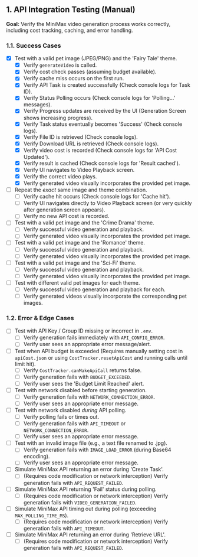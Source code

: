 ## 1. API Integration Testing (Manual)

**Goal:** Verify the MiniMax video generation process works correctly, including cost tracking, caching, and error handling.

### 1.1. Success Cases

- [x] Test with a valid pet image (JPEG/PNG) and the 'Fairy Tale' theme.
    - [x] Verify `generateVideo` is called.
    - [x] Verify cost check passes (assuming budget available).
    - [x] Verify cache miss occurs on the first run.
    - [x] Verify API Task is created successfully (Check console logs for Task ID).
    - [x] Verify Status Polling occurs (Check console logs for 'Polling...' messages).
    - [x] Verify Progress updates are received by the UI (Generation Screen shows increasing progress).
    - [x] Verify Task status eventually becomes 'Success' (Check console logs).
    - [x] Verify File ID is retrieved (Check console logs).
    - [x] Verify Download URL is retrieved (Check console logs).
    - [x] Verify video cost is recorded (Check console logs for 'API Cost Updated').
    - [x] Verify result is cached (Check console logs for 'Result cached').
    - [x] Verify UI navigates to Video Playback screen.
    - [x] Verify the correct video plays.
    - [x] Verify generated video visually incorporates the provided pet image.
- [ ] Repeat the *exact* same image and theme combination.
    - [ ] Verify cache hit occurs (Check console logs for 'Cache hit').
    - [ ] Verify UI navigates directly to Video Playback screen (or very quickly after generation screen appears).
    - [ ] Verify no new API cost is recorded.
- [ ] Test with a valid pet image and the 'Crime Drama' theme.
    - [ ] Verify successful video generation and playback.
    - [ ] Verify generated video visually incorporates the provided pet image.
- [ ] Test with a valid pet image and the 'Romance' theme.
    - [ ] Verify successful video generation and playback.
    - [ ] Verify generated video visually incorporates the provided pet image.
- [ ] Test with a valid pet image and the 'Sci-Fi' theme.
    - [ ] Verify successful video generation and playback.
    - [ ] Verify generated video visually incorporates the provided pet image.
- [ ] Test with different valid pet images for each theme.
    - [ ] Verify successful video generation and playback for each.
    - [ ] Verify generated videos visually incorporate the corresponding pet images.

### 1.2. Error & Edge Cases

- [ ] Test with API Key / Group ID missing or incorrect in `.env`.
    - [ ] Verify generation fails immediately with `API_CONFIG_ERROR`.
    - [ ] Verify user sees an appropriate error message/alert.
- [ ] Test when API budget is exceeded (Requires manually setting cost in `apiCost.json` or using `CostTracker.resetApiCost` and running calls until limit hit).
    - [ ] Verify `CostTracker.canMakeApiCall` returns false.
    - [ ] Verify generation fails with `BUDGET_EXCEEDED`.
    - [ ] Verify user sees the 'Budget Limit Reached' alert.
- [ ] Test with network disabled before starting generation.
    - [ ] Verify generation fails with `NETWORK_CONNECTION_ERROR`.
    - [ ] Verify user sees an appropriate error message.
- [ ] Test with network disabled *during* API polling.
    - [ ] Verify polling fails or times out.
    - [ ] Verify generation fails with `API_TIMEOUT` or `NETWORK_CONNECTION_ERROR`.
    - [ ] Verify user sees an appropriate error message.
- [ ] Test with an invalid image file (e.g., a text file renamed to .jpg).
    - [ ] Verify generation fails with `IMAGE_LOAD_ERROR` (during Base64 encoding).
    - [ ] Verify user sees an appropriate error message.
- [ ] Simulate MiniMax API returning an error during 'Create Task'.
    - [ ] (Requires code modification or network interception) Verify generation fails with `API_REQUEST_FAILED`.
- [ ] Simulate MiniMax API returning 'Fail' status during polling.
    - [ ] (Requires code modification or network interception) Verify generation fails with `VIDEO_GENERATION_FAILED`.
- [ ] Simulate MiniMax API timing out during polling (exceeding `MAX_POLLING_TIME_MS`).
    - [ ] (Requires code modification or network interception) Verify generation fails with `API_TIMEOUT`.
- [ ] Simulate MiniMax API returning an error during 'Retrieve URL'.
    - [ ] (Requires code modification or network interception) Verify generation fails with `API_REQUEST_FAILED`. 